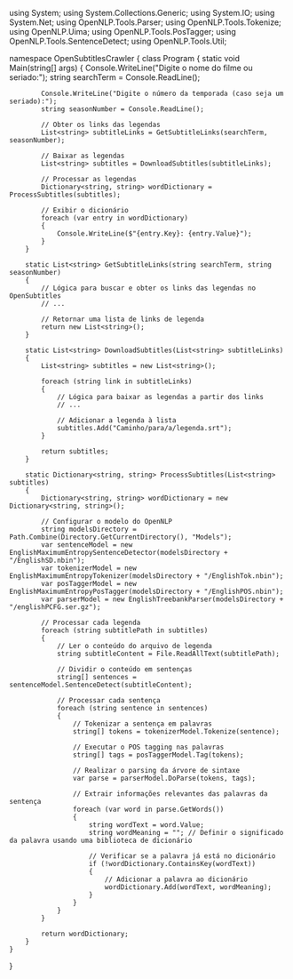 using System;
using System.Collections.Generic;
using System.IO;
using System.Net;
using OpenNLP.Tools.Parser;
using OpenNLP.Tools.Tokenize;
using OpenNLP.Uima;
using OpenNLP.Tools.PosTagger;
using OpenNLP.Tools.SentenceDetect;
using OpenNLP.Tools.Util;

namespace OpenSubtitlesCrawler
{
class Program
{
static void Main(string[] args)
{
Console.WriteLine("Digite o nome do filme ou seriado:");
string searchTerm = Console.ReadLine();

            Console.WriteLine("Digite o número da temporada (caso seja um seriado):");
            string seasonNumber = Console.ReadLine();

            // Obter os links das legendas
            List<string> subtitleLinks = GetSubtitleLinks(searchTerm, seasonNumber);

            // Baixar as legendas
            List<string> subtitles = DownloadSubtitles(subtitleLinks);

            // Processar as legendas
            Dictionary<string, string> wordDictionary = ProcessSubtitles(subtitles);

            // Exibir o dicionário
            foreach (var entry in wordDictionary)
            {
                Console.WriteLine($"{entry.Key}: {entry.Value}");
            }
        }

        static List<string> GetSubtitleLinks(string searchTerm, string seasonNumber)
        {
            // Lógica para buscar e obter os links das legendas no OpenSubtitles
            // ...

            // Retornar uma lista de links de legenda
            return new List<string>();
        }

        static List<string> DownloadSubtitles(List<string> subtitleLinks)
        {
            List<string> subtitles = new List<string>();

            foreach (string link in subtitleLinks)
            {
                // Lógica para baixar as legendas a partir dos links
                // ...

                // Adicionar a legenda à lista
                subtitles.Add("Caminho/para/a/legenda.srt");
            }

            return subtitles;
        }

        static Dictionary<string, string> ProcessSubtitles(List<string> subtitles)
        {
            Dictionary<string, string> wordDictionary = new Dictionary<string, string>();

            // Configurar o modelo do OpenNLP
            string modelsDirectory = Path.Combine(Directory.GetCurrentDirectory(), "Models");
            var sentenceModel = new EnglishMaximumEntropySentenceDetector(modelsDirectory + "/EnglishSD.nbin");
            var tokenizerModel = new EnglishMaximumEntropyTokenizer(modelsDirectory + "/EnglishTok.nbin");
            var posTaggerModel = new EnglishMaximumEntropyPosTagger(modelsDirectory + "/EnglishPOS.nbin");
            var parserModel = new EnglishTreebankParser(modelsDirectory + "/englishPCFG.ser.gz");

            // Processar cada legenda
            foreach (string subtitlePath in subtitles)
            {
                // Ler o conteúdo do arquivo de legenda
                string subtitleContent = File.ReadAllText(subtitlePath);

                // Dividir o conteúdo em sentenças
                string[] sentences = sentenceModel.SentenceDetect(subtitleContent);

                // Processar cada sentença
                foreach (string sentence in sentences)
                {
                    // Tokenizar a sentença em palavras
                    string[] tokens = tokenizerModel.Tokenize(sentence);

                    // Executar o POS tagging nas palavras
                    string[] tags = posTaggerModel.Tag(tokens);

                    // Realizar o parsing da árvore de sintaxe
                    var parse = parserModel.DoParse(tokens, tags);

                    // Extrair informações relevantes das palavras da sentença
                    foreach (var word in parse.GetWords())
                    {
                        string wordText = word.Value;
                        string wordMeaning = ""; // Definir o significado da palavra usando uma biblioteca de dicionário

                        // Verificar se a palavra já está no dicionário
                        if (!wordDictionary.ContainsKey(wordText))
                        {
                            // Adicionar a palavra ao dicionário
                            wordDictionary.Add(wordText, wordMeaning);
                        }
                    }
                }
            }

            return wordDictionary;
        }
    }

}
